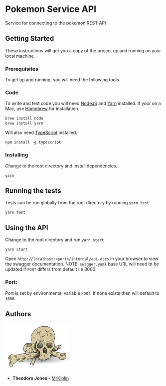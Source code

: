 # Pokemon Service API

Service for connecting to the pokemon REST API

## Getting Started

These instructions will get you a copy of the project up and running on your local machine.

### Prerequisites

To get up and running, you will need the following tools.

### Code

To write and test code you will need [NodeJS](https://nodejs.org/en/) and [Yarn](https://yarnpkg.com/lang/en/) installed. If your on a Mac, use [Homebrew](https://docs.brew.sh/Installation) for installation.

```
brew install node
brew install yarn
```

Will also need [TypeScript](https://www.typescriptlang.org/) installed.

```
npm install -g typescript
```

### Installing

Change to the root directory and install dependencies.

```
yarn
```

## Running the tests

Tests can be run globally from the root directory by running `yarn test`

```
yarn test
```

## Using the API

Change to the root directory and run `yarn start`

```
yarn start
```

Open `http://localhost:<port>/internal/api-docs` in your browser to view the swagger documentation. NOTE: `swagger.yaml` base URL will need to be updated if `PORT` differs from default i.e 3000.

### Port:

Port is set by environmental variable `PORT`. If none exists then will default to `3000`.

## Authors

![](docs/mrkiplin-icon.gif)

- **Theodore Jones** - [MrKiplin](https://github.com/MrKiplin)
